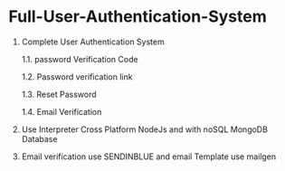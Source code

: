 # Full-User-Authentication-System
1.  Complete User Authentication System 

    1.1.  password Verification Code 

    1.2.  Password verification link 

    1.3.  Reset Password 

    1.4.  Email Verification
  
2.  Use Interpreter Cross Platform NodeJs and with noSQL MongoDB Database

3.  Email verification use SENDINBLUE and email Template use mailgen
